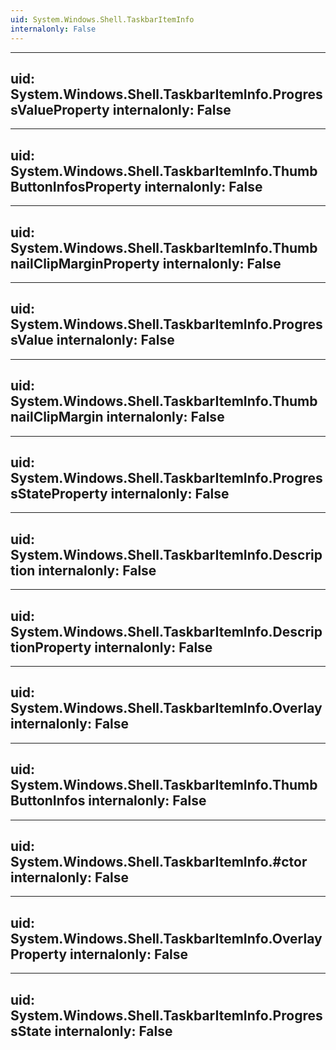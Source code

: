 ```yaml
---
uid: System.Windows.Shell.TaskbarItemInfo
internalonly: False
---
```


---
uid: System.Windows.Shell.TaskbarItemInfo.ProgressValueProperty
internalonly: False
---

---
uid: System.Windows.Shell.TaskbarItemInfo.ThumbButtonInfosProperty
internalonly: False
---

---
uid: System.Windows.Shell.TaskbarItemInfo.ThumbnailClipMarginProperty
internalonly: False
---

---
uid: System.Windows.Shell.TaskbarItemInfo.ProgressValue
internalonly: False
---

---
uid: System.Windows.Shell.TaskbarItemInfo.ThumbnailClipMargin
internalonly: False
---

---
uid: System.Windows.Shell.TaskbarItemInfo.ProgressStateProperty
internalonly: False
---

---
uid: System.Windows.Shell.TaskbarItemInfo.Description
internalonly: False
---

---
uid: System.Windows.Shell.TaskbarItemInfo.DescriptionProperty
internalonly: False
---

---
uid: System.Windows.Shell.TaskbarItemInfo.Overlay
internalonly: False
---

---
uid: System.Windows.Shell.TaskbarItemInfo.ThumbButtonInfos
internalonly: False
---

---
uid: System.Windows.Shell.TaskbarItemInfo.#ctor
internalonly: False
---

---
uid: System.Windows.Shell.TaskbarItemInfo.OverlayProperty
internalonly: False
---

---
uid: System.Windows.Shell.TaskbarItemInfo.ProgressState
internalonly: False
---
